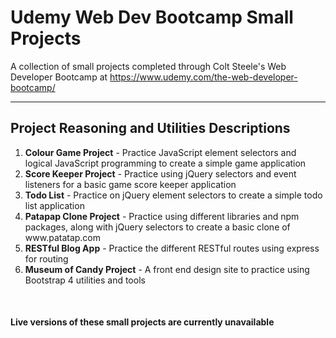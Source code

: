# Udemy Web Dev Bootcamp Small Projects
A collection of small projects completed through Colt Steele's Web Developer Bootcamp at https://www.udemy.com/the-web-developer-bootcamp/
___
<h2>Project Reasoning and Utilities Descriptions</h2>
<ol>
  <li> <strong>Colour Game Project</strong> - Practice JavaScript element selectors and logical JavaScript programming to create a simple game application </li>
  <li> <strong>Score Keeper Project</strong> - Practice using jQuery selectors and event listeners for a basic game score keeper application </li>
  <li> <strong>Todo List</strong> - Practice on jQuery element selectors to create a simple todo list application </li>
  <li> <strong>Patapap Clone Project</strong> - Practice using different libraries and npm packages, along with jQuery selectors to create a basic clone of www.patatap.com</li>
  <li> <strong>RESTful Blog App</strong> - Practice the different RESTful routes using express for routing </li>
  <li> <strong>Museum of Candy Project</strong> - A front end design site to practice using Bootstrap 4 utilities and tools </li>
</ol>
<br>
<h4>Live versions of these small projects are currently unavailable</h4>
